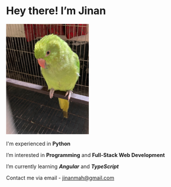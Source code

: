 # Hey there! I’m Jinan

<img src="titin.jpg" alt="Parrot-Pet: TItin" height="300">

<style></style>

 I'm experienced in **Python**

 I’m interested in **Programming** and **Full-Stack Web Development**
 
 I’m currently learning ***Angular*** and ***TypeScript***
 
 Contact me via email - jinanmah@gmail.com
